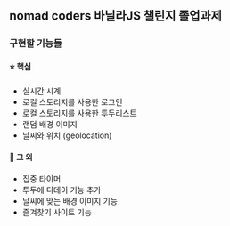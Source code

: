 ## nomad coders 바닐라JS 챌린지 졸업과제

### 구현할 기능들

#### ⭐ 핵심

- 실시간 시계
- 로컬 스토리지를 사용한 로그인
- 로컬 스토리지를 사용한 투두리스트
- 랜덤 배경 이미지
- 날씨와 위치 (geolocation)
  <br/>

#### 🍔 그 외

- 집중 타이머
- 투두에 디데이 기능 추가
- 날씨에 맞는 배경 이미지 기능
- 즐겨찾기 사이트 기능
